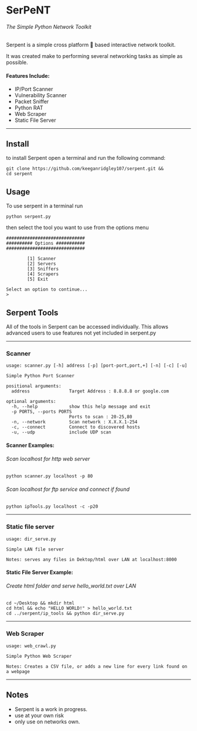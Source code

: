 
# SerPeNT

###### The Simple Python Network Toolkit

Serpent is a simple cross platform :snake: based interactive network toolkit.

It was created make to performing several networking tasks as simple as possible.

#### Features Include:

- IP/Port Scanner
- Vulnerability Scanner
- Packet Sniffer
- Python RAT
- Web Scraper
- Static File Server

---

## Install

to install Serpent open a terminal and run the following command:

``` 
git clone https://github.com/keeganridgley107/serpent.git &&
cd serpent
```

## Usage

To use serpent in a terminal run 

```python serpent.py```
 
then select the tool you want to use from the options menu

```
##############################
########## Options ###########
##############################

        [1] Scanner
        [2] Servers
        [3] Sniffers
        [4] Scrapers
        [5] Exit

Select an option to continue...
>
```

## Serpent Tools 

All of the tools in Serpent can be accessed individually. 
This allows advanced users to use features not yet included in serpent.py 

----

### Scanner

```
usage: scanner.py [-h] address [-p] [port-port,port,+] [-n] [-c] [-u]

Simple Python Port Scanner

positional arguments:
  address               Target Address : 8.8.8.8 or google.com

optional arguments:
  -h, --help            show this help message and exit
  -p PORTS, --ports PORTS
                        Ports to scan : 20-25,80
  -n, --network         Scan network : X.X.X.1-254
  -c, --connect         Connect to discovered hosts
  -u, --udp             include UDP scan

```

#### Scanner Examples:

###### Scan localhost for http web server 

```python scanner.py localhost -p 80```

###### Scan localhost for ftp service and connect if found

```python ipTools.py localhost -c -p20```

-----------

### Static file server 

```
usage: dir_serve.py 

Simple LAN file server 

Notes: serves any files in Dektop/html over LAN at localhost:8000

```

#### Static File Server Example:

###### Create html folder and serve hello_world.txt over LAN 

```
cd ~/Desktop && mkdir html
cd html && echo "HELLO WORLD!" > hello_world.txt
cd ../serpent/ip_tools && python dir_serve.py
```

-----------

### Web Scraper 

```
usage: web_crawl.py 

Simple Python Web Scraper  

Notes: Creates a CSV file, or adds a new line for every link found on a webpage

```

-----------

## Notes

- Serpent is a work in progress. 
- use at your own risk 
- only use on networks own. 

